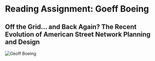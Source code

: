 # Reading Assignment: Goeff Boeing
## Off the Grid… and Back Again? The Recent Evolution of American Street Network Planning and Design


![Geoff Boeing](https://pbs.twimg.com/profile_images/798625331418570752/3Xu7Xzx__400x400.jpg)

